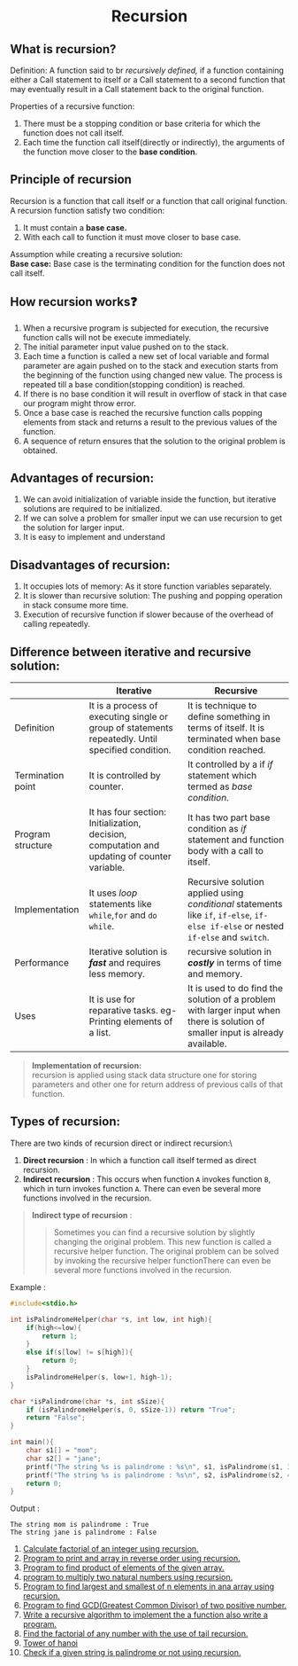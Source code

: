 # <center>__Recursion__</center>

## What is recursion?

Definition:
    A function said to br _recursively defined,_ if a function containing either a Call statement to itself or a Call statement to a second function that may eventually result in a Call statement back to the original function.

Properties of a recursive function:
1. There must be a stopping condition or base criteria for which the function does not call itself.
2. Each time the function call itself(directly or indirectly), the arguments of the function move closer to the __base condition__.


## Principle of recursion 

Recursion is a function that call itself or a function that call original function.\
A recursion function satisfy two condition:
1. It must contain a **base case.**
2. With each call to function it must move closer to base case.

Assumption while creating a recursive solution:\
**Base case:** Base case is the terminating condition for the function does not call itself.

## How recursion works❓

1. When a recursive program is subjected for execution, the recursive function calls will not be execute immediately.
2. The initial parameter input value pushed on to the stack.
3. Each time a function is called a new set of local variable and formal parameter are again pushed on to the stack and execution starts from the beginning of the function using changed new value. The process is repeated till a base condition(stopping condition) is reached.
4. If there is no base condition it will result in overflow of stack in that case our program might throw error.
5. Once a base case is reached the recursive function calls popping elements from stack and returns a result to the previous values of the function.
6. A sequence of return ensures that the solution to the original problem is obtained.

## Advantages of recursion:
1. We can avoid initialization of variable inside the function, but iterative solutions are required to be initialized.
2. If we can solve a problem for smaller input we can use recursion to get the solution for larger input.
3. It is easy to implement and understand 

## Disadvantages of recursion:
1. It occupies lots of memory: As it store function variables separately.
2. It is slower than recursive solution: The pushing and popping operation in stack consume more time. 
3. Execution of recursive function if slower because of the overhead of calling repeatedly.

## Difference between iterative and recursive solution: 
|  | Iterative | Recursive|
|--|-----------|----------|
| Definition | It is a process of executing single or group of statements repeatedly. Until specified condition.| It is technique to define something in terms of itself. It is terminated when base condition reached.|
|Termination point| It is controlled by counter.| It controlled by a if _if_ statement which termed as _base condition_.|
|Program structure | It has four section: Initialization, decision, computation and updating of counter variable.| It has two part base condition as _if_ statement and function body with a call to itself.|
|Implementation| It uses _loop_ statements like `while`,`for` and `do while`.| Recursive solution applied using _conditional_ statements like `if`, `if-else`, `if-else if-else` or nested `if-else` and `switch`.|
|Performance| Iterative solution is __*fast*__ and requires less memory.| recursive solution in __*costly*__ in terms of time and memory.  
|Uses|It is use for reparative tasks. eg- Printing elements of a list.| It is used to do find the solution of a problem with larger input when there is solution of smaller input is already available.|


>**Implementation of recursion:**\
>recursion is applied using stack data structure one for storing parameters and other one for return address of previous calls of that function.

## Types of recursion:
There are two kinds of recursion direct or indirect recursion:\
1. **Direct recursion** : In which a function call itself termed as direct recursion.
2. **Indirect recursion** : This occurs when function
`A` invokes function `B`, which in turn invokes function `A`. There can even be several more functions involved in the recursion.

>**Indirect type of recursion** : 
>>Sometimes you can find a recursive solution by slightly changing the original problem. This new function is called a recursive helper function. The original problem can be solved by invoking the recursive helper functionThere can even be several more functions involved in the recursion. 

Example : 
```c
#include<stdio.h>

int isPalindromeHelper(char *s, int low, int high){
    if(high<=low){
        return 1;
    }
    else if(s[low] != s[high]){
        return 0;
    }
    isPalindromeHelper(s, low+1, high-1);
}

char *isPalindrome(char *s, int sSize){
    if (isPalindromeHelper(s, 0, sSize-1)) return "True";
    return "False";
}

int main(){
    char s1[] = "mom";
    char s2[] = "jane";
    printf("The string %s is palindrome : %s\n", s1, isPalindrome(s1, 3));
    printf("The string %s is palindrome : %s\n", s2, isPalindrome(s2, 4));
    return 0;
}
```

Output :

```
The string mom is palindrome : True
The string jane is palindrome : False
```









1. [Calculate factorial of an integer using recursion.](https://github.com/Yuyi-hao/DSA/blob/main/Recursion/q1.c)
2. [Program to print and array in reverse order using recursion.](https://github.com/Yuyi-hao/DSA/blob/main/Recursion/q2.c)
3. [Program to find product of elements of the given array.](https://github.com/Yuyi-hao/DSA/blob/main/Recursion/q3.c)
4. [program to multiply two natural numbers using recursion.](https://github.com/Yuyi-hao/DSA/blob/main/Recursion/q4.c)
5. [Program to find largest and smallest of n elements in ana array using recursion.](https://github.com/Yuyi-hao/DSA/blob/main/Recursion/q5.c)
6. [Program to find GCD(Greatest Common Divisor) of two positive number.](https://github.com/Yuyi-hao/DSA/blob/main/Recursion/q6.c)
7. [Write a recursive algorithm to implement the a function also write a program.](https://github.com/Yuyi-hao/DSA/blob/main/Recursion/q7.c)
8. [Find the factorial of any number with the use of tail recursion.](https://github.com/Yuyi-hao/DSA/blob/main/Recursion/q8.c)
9. [Tower of hanoi](https://github.com/Yuyi-hao/DSA/blob/main/Recursion/q9.c)
10. [Check if a given string is palindrome or not using recursion.](https://github.com/Yuyi-hao/DSA/blob/main/Recursion/q10.c)
